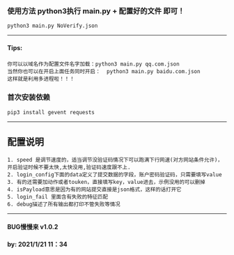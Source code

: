 ### 使用方法  python3执行 main.py + 配置好的文件 即可！
    python3 main.py NoVerify.json
--- 
#### Tips:
    你可以以域名作为配置文件名字加载：python3 main.py qq.com.json
    当然你也可以在开启上面任务同时开启：  python3 main.py baidu.com.json
    这样就是利用多进程啦！！！
### 首次安装依赖
    pip3 install gevent requests
---
## 配置说明
    1. speed 是调节速度的，适当调节没验证码情况下可以跑满下行网速(对方网站条件允许)，开启验证时候不要太快,太快没用,验证码速度跟不上.
    2. login_config下面的data定义了提交数据的字段，账户密码验证码，只需要填写value
    3. 有的还需要加动作或者touken，直接填写key，value进去，示例没用的可以删掉
    4. isPayload意思是因为有的网站提交直接是json格式，这样的话打开它
    5. login_fail 里面含有失败的特征匹配
    6. debug描述了所有输出都打印不管失败等情况
---
#### BUG慢慢来 v1.0.2
####         by:        2021/1/21 11：34